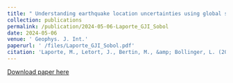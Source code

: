 ```yaml
---
title: " Understanding earthquake location uncertainties using global sensitivity analysis framework"
collection: publications
permalink: /publication/2024-05-06-Laporte_GJI_Sobol
date: 2024-05-06
venue: ' Geophys. J. Int.'
paperurl: ' /files/Laporte_GJI_Sobol.pdf'
citation: 'Laporte, M., Letort, J., Bertin, M., &amp; Bollinger, L. (2024). Understanding earthquake location uncertainties using global sensitivity analysis framework. Geophysical Journal International, 237(2), 1048-1060. https://doi.org/10.1093/gji/ggae093'
---
```


<a href=' /files/Laporte_GJI_Sobol.pdf'>Download paper here</a>
